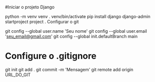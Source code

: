 #Iniciar o projeto Django

python -m venv venv
. venv/bin/activate
pip install django
django-admin startproject project .
Configurar o git

git config --global user.name 'Seu nome'
git config --global user.email 'seu_email@gmail.com'
git config --global init.defaultBranch main


# Configure o .gitignore
git init
git add .
git commit -m 'Mensagem'
git remote add origin URL_DO_GIT